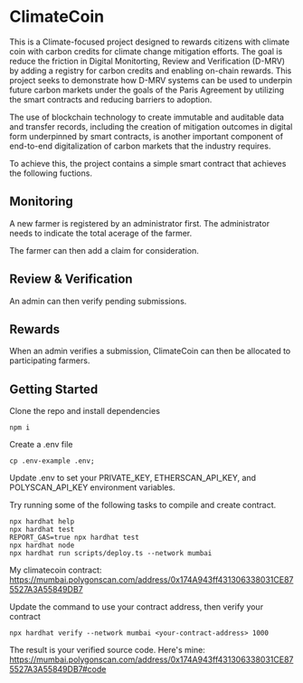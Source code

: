 # ClimateCoin

This is a Climate-focused project designed to rewards citizens with climate coin with carbon credits for climate change mitigation efforts. The goal is reduce the friction in Digital Monitorting, Review and Verification (D-MRV) by adding a registry for carbon credits and enabling on-chain rewards. This project seeks to demonstrate how D-MRV systems can be used to underpin future carbon markets under the goals
of the Paris Agreement by utilizing the smart contracts and reducing barriers to adoption. 

The use of blockchain technology to create immutable and auditable data and transfer records, including the creation of mitigation outcomes in digital form underpinned by smart contracts, is another important component of end-to-end digitalization of carbon markets that the industry requires.

To achieve this, the project contains a simple smart contract that achieves the following fuctions.

## Monitoring
A new farmer is registered by an administrator first. The administrator needs to indicate the total acerage of the farmer.

The farmer can then add a claim for consideration.

## Review & Verification

An admin can then verify pending submissions.

## Rewards
When an admin verifies a submission, ClimateCoin can then be allocated to participating farmers.


## Getting Started

Clone the repo and install dependencies

```shell
npm i
```

Create a .env file

```shell
cp .env-example .env;
```

Update .env to set your PRIVATE_KEY, ETHERSCAN_API_KEY, and POLYSCAN_API_KEY environment variables.


Try running some of the following tasks to compile and create contract.

```shell
npx hardhat help
npx hardhat test
REPORT_GAS=true npx hardhat test
npx hardhat node
npx hardhat run scripts/deploy.ts --network mumbai
```

My climatecoin contract: https://mumbai.polygonscan.com/address/0x174A943ff431306338031CE875527A3A55849DB7


Update the command to use your contract address, then verify your contract

```shell
npx hardhat verify --network mumbai <your-contract-address> 1000
```

The result is your verified source code. Here's mine: https://mumbai.polygonscan.com/address/0x174A943ff431306338031CE875527A3A55849DB7#code